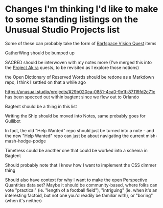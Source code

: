 # Changes I'm thinking I'd like to make to some standing listings on the Unusual Studio Projects list

Some of these can probably take the form of [Barfspace Vision Quest][BVQ] items

[BVQ]: a8c1b237-886b-4169-88ff-9e52bc1dbcf2.md

GatherWing should be bumped up

SACRED should be interwoven with my notes more (I've merged this into the [Project Akira][] quests, to be revisited as I explore those notions)

[Project Akira]: dadfc5e5-cfb6-4f7d-88c0-bcd64b91feac.md

the Open Dictionary of Reserved Words should be redone as a Markdown repo, I think I settled on that a while ago

https://unusual.studio/projects/#29b020ea-0851-4ca0-9e1f-87119fd2c71c has been specced out within bagtent since we flew out to Orlando

Bagtent should be a thing in this list

Writing the Ship should be moved into Notes, same probably goes for Gullibot

In fact, the old "Help Wanted" repo should just be turned into a note - and the new "Help Wanted" repo can just be about navigating the current mish-mash-hodge-podge

Timetress could be another one that could be worked into a schema in Bagtent

Should probably note that I know how I want to implement the CSS dimmer thing

Should also have context for why I want to make the open Perspective Quantities data set? Maybe it should be community-based, where folks can vote "practical" (ie. "length of a football field"), "intriguing" (ie. when it's an interesting factoid, but not one you'd readily be familiar with), or "boring" (when it's neither)
